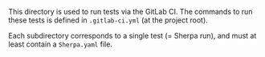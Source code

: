 This directory is used to run tests via the GitLab CI. The commands to run
these tests is defined in `.gitlab-ci.yml` (at the project root).

Each subdirectory corresponds to a single test (= Sherpa run), and must at
least contain a `Sherpa.yaml` file.
